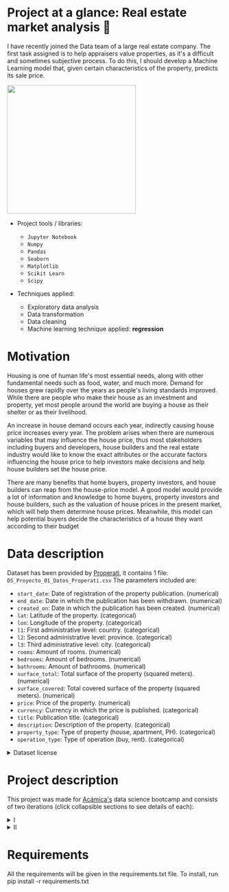 # Project at a glance: Real estate market analysis 🏡

I have recently joined the Data team of a large real estate company. The first task assigned is to help appraisers value properties, as it's a difficult and sometimes subjective process. To do this, I should develop a Machine Learning model that, given certain characteristics of the property, predicts its sale price.

<img src="https://image.freepik.com/vector-gratis/ilustracion-vector-concepto-abstracto-bienes-raices-agencia-inmobiliaria-mercado-inmobiliario-residencial-industrial-comercial-cartera-inversiones-propiedad-vivienda-metafora-abstracta-valor-propiedad_335657-1967.jpg" width=300>

- Project tools / libraries:
  - `Jupyter Notebook`
  - `Numpy`
  - `Pandas`
  - `Seaborn`
  - `Matplotlib`
  - `Scikit Learn`
  - `Scipy`

- Techniques applied:
  - Exploratory data analysis
  - Data transformation
  - Data cleaning
  - Machine learning technique applied: **regression**

# Motivation
Housing is one of human life's most essential needs, along with other fundamental needs such as food, water, and much more. Demand for houses grew rapidly over the years as  people's living standards improved. While there are people who make their house as an investment and property, yet most people around the world are buying a house as their shelter or as their livelihood.

An increase in house demand occurs each year, indirectly causing house price increases every year. The problem arises when there are numerous variables that may influence the house price, thus most stakeholders including buyers and developers, house builders and the real estate industry would like to know the exact attributes or the accurate factors  influencing the house price to help investors make decisions and help house builders set the house price.

There  are many  benefits that  home buyers,  property investors, and house builders can reap from the house-price model. A good model would provide a lot of information and knowledge to home buyers, property investors and house builders, such as the valuation of house prices in the present market, which will help them determine house prices.  Meanwhile, this model can help potential buyers decide the characteristics of a house they want according to their budget

# Data description
Dataset has been provided by [Properati](https://www.properati.com.ar/data), it contains 1 file: `DS_Proyecto_01_Datos_Properati.csv`
The parameters included are:

- `start_date`: Date of registration of the property publication. (numerical)
- `end_date`: Date in which the publication has been withdrawn. (numerical)
- `created_on`: Date in which the publication has been created. (numerical)
- `lat`: Latitude of the property. (categorical)
- `lon`: Longitude of the property. (categorical)
- `l1`: First administrative level: country. (categorical)
- `l2`: Second administrative level: province. (categorical)
- `l3`: Third administrative level: city. (categorical)
- `rooms`: Amount of rooms. (numerical)
- `bedrooms`: Amount of bedrooms. (numerical)
- `bathrooms`: Amount of bathrooms. (numerical)
- `surface_total`: Total surface of the property (squared meters). (numerical)
- `surface_covered`: Total covered surface of the property (squared meters). (numerical)
- `price`: Price of the property. (numerical)
- `currency`: Currency in which the price is published. (categorical)
- `title`: Publication title. (categorical)
- `description`: Description of the property. (categorical)
- `property_type`: Type of property (house, apartment, PH). (categorical)
- `operation_type`: Type of operation (buy, rent). (categorical)

<details><summary>Dataset license</summary>

# License

All resources are under the Creative Commons CC BY 3.0 license, meaning that Properati invites everyone to use the data and distribute their products by any medium and format. They only ask in return to mention the source, indicating the changes made and to add a link to their site:

Data provided by <a href='https://www.properati.com.ar'>Properati</a>
</details>

# Project description
This project was made for [Acámica's](https://www.acamica.com/data-science) data science bootcamp and consists of two iterations (click collapsible sections to see details of each):
<details>
<summary>I</summary>

## Iteration one

The first model starts with a comprehensive `EDA` and applying some simple `data cleaning` techniques to end up building a `machine learning regression model` that performs better than a linear regression. Two models have been tried in this project: **decisionTreeRegressor** and **kNeighborsRegressor**

### Index
- Scope
- Factors that influence house price
- EDA and data cleaning
  - Feature selection
  - Additional analysis: correlation between population density and apartment size
- Machine Learning
  - Selection of measurement of error
  - Setting predictor and target variables
  - Setting benchmark model
  - Comparing benchmark with other models
  - Optimization of the best performing one
- Conclusions

### Some visuals

![img](https://i.imgur.com/TQUSCsM.png)

![img](https://i.imgur.com/6EJ0IsP.png)

![img](https://i.imgur.com/ZncBweE.png)

![img](https://i.imgur.com/No65L68.png)

![img](https://i.imgur.com/oYR0MF9.png)

![img](https://i.imgur.com/JW7TDxE.png)

### Conclusions

The value of the RMSE obtained (**US$ 138,384**) is also what some apartments cost, so a model with an error of this magnitude is not recommended to use in real world predictions. It presents some opportunities for improvement, which are best described in the [project's notebook](https://github.com/gpozzi/machine-learning/blob/master/projects/house_price_prediction/DSProject01.ipynb).
</details>

<details>
<summary>II</summary>

## Iteration two
In this version, a more thorough preprocessing has been made, performing `data transformation` (imputation, encoding, outliers removal and data scaling) techniques and finally applying more advanced `machine learning regression models` (**XGBRegressor**, **Decision tree optimized with RandomSearchCV**, **XGBRegressor optimized with RandomSearchCV**, **RandomForest regressor**, **RandomForest optimized with RandomSearchCV**, **ADABoost optimized with RandomSearchCV** and **Polynomial regressor**).

### Index
- Introduction
- Data transformation
  - Imputation
  - Encoding (`one hot` and `label encoding`)
  - Outliers removal
  - Data scaling (`z-transformation` and `log-transformation`)
- Machine Learning
  - Stating results of previous project
  - Model training and comparing benchmark with the following models:
    - Decision tree optimized with RandomSearchCV
    - XGBRegressor
    - XGBRegressor optimized with RandomSearchCV
    - RandomForest regressor
    - RandomForest optimized with RandomSearchCV
    - ADABoost optimized with RandomSearchCV
    - Polynomial regressor
  - Optimization of the best performing one
- Results interpretation
- Conclusions

### Some visuals

![img](https://i.imgur.com/zkMXTXv.png)

![img](https://i.imgur.com/ECrUenO.png)

![img](https://i.imgur.com/ig7yjCW.png)

### Conclusions
Proposed improvements to the first iteration significantly improved the model's performance. However, as in the previous report, the model's error (**USD 59,113**) is still significant and unacceptable considering that it is half the value of 27% of the apartments for sale. There is more room for model improvement, which is also described in the [project's notebook](https://github.com/gpozzi/machine-learning/blob/master/projects/house_price_prediction/DSProyecto02.ipynb)
</details>

# Requirements
All the requirements will be given in the requirements.txt file. To install, run pip install -r requirements.txt
